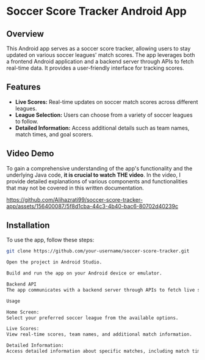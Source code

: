 # Soccer Score Tracker Android App

## Overview

This Android app serves as a soccer score tracker, allowing users to stay updated on various soccer leagues' match scores. The app leverages both a frontend Android application and a backend server through APIs to fetch real-time data. It provides a user-friendly interface for tracking scores.

## Features

- **Live Scores:** Real-time updates on soccer match scores across different leagues.
- **League Selection:** Users can choose from a variety of soccer leagues to follow.
- **Detailed Information:** Access additional details such as team names, match times, and goal scorers.

## Video Demo

To gain a comprehensive understanding of the app's functionality and the underlying Java code, **it is crucial to watch THE video**. In the video, I provide detailed explanations of various components and functionalities that may not be covered in this written documentation.


https://github.com/Alihazrati99/soccer-score-tracker-app/assets/156400087/5f8d1cba-44c3-4b40-bac6-80702d40239c



## Installation

To use the app, follow these steps:

```bash
git clone https://github.com/your-username/soccer-score-tracker.git

Open the project in Android Studio.

Build and run the app on your Android device or emulator.

Backend API
The app communicates with a backend server through APIs to fetch live soccer scores and additional information

Usage

Home Screen:
Select your preferred soccer league from the available options.

Live Scores:
View real-time scores, team names, and additional match information.

Detailed Information:
Access detailed information about specific matches, including match times and goal scorers.


